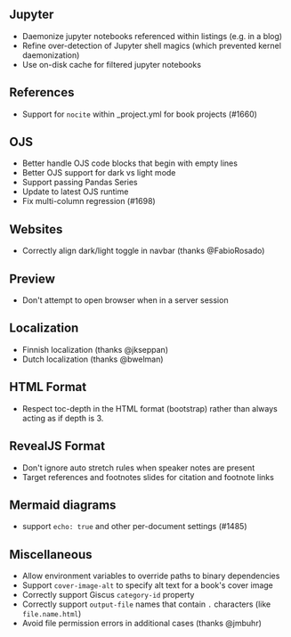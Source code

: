## Jupyter

- Daemonize jupyter notebooks referenced within listings (e.g. in a blog)
- Refine over-detection of Jupyter shell magics (which prevented kernel daemonization)
- Use on-disk cache for filtered jupyter notebooks

## References

- Support for `nocite` within \_project.yml for book projects (#1660)

## OJS

- Better handle OJS code blocks that begin with empty lines
- Better OJS support for dark vs light mode
- Support passing Pandas Series
- Update to latest OJS runtime
- Fix multi-column regression (#1698)

## Websites

- Correctly align dark/light toggle in navbar (thanks @FabioRosado)

## Preview

- Don't attempt to open browser when in a server session

## Localization

- Finnish localization (thanks @jkseppan)
- Dutch localization (thanks @bwelman)

## HTML Format

- Respect toc-depth in the HTML format (bootstrap) rather than always acting as if depth is 3.

## RevealJS Format

- Don't ignore auto stretch rules when speaker notes are present
- Target references and footnotes slides for citation and footnote links

## Mermaid diagrams

- support `echo: true` and other per-document settings (#1485)

## Miscellaneous

- Allow environment variables to override paths to binary dependencies
- Support `cover-image-alt` to specify alt text for a book's cover image
- Correctly support Giscus `category-id` property
- Correctly support `output-file` names that contain `.` characters (like `file.name.html`)
- Avoid file permission errors in additional cases (thanks @jmbuhr)
